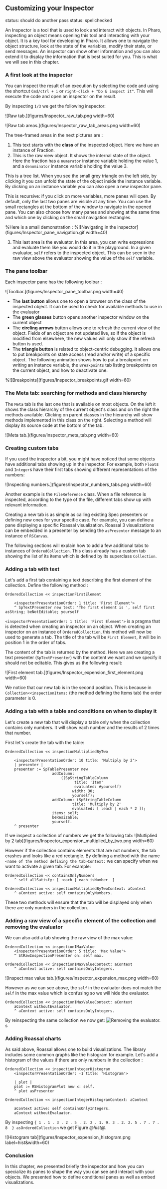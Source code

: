 ## Customizing your Inspector

status: should do another pass
status: spellchecked


An Inspector is a tool that is used to look and interact with objects.
In Pharo, inspecting an object means opening this tool and interacting with your object. It is a key tool for developing in Pharo. 
It allows one to navigate the object structure, look at the state of the variables, modify their state, or send messages. 
An inspector can show other information and you can also extend it to display the information that is best suited for you.
This is what we will see in this chapter.


### A first look at the inspector

You can inspect the result of an execution by selecting the code and using the shortcut `Cmd/ctrl + i` or `right-click + "Do & inspect it"`. This will execute the code and open an inspector on the result. 

By inspecting `1/3` we get the following inspector:

![Raw tab.](figures/Inspector_raw_tab.png width=60)

![Raw tab areas.](figures/Inspector_raw_tab_areas.png width=60)

The tree-framed areas in the next pictures are :
1. This text starts with the **class** of the inspected object. Here we have an instance of Fraction.
2. This is the raw view object. It shows the internal state of the object. Here the fraction has a `numerator` instance variable holding the value 1, and a `denominator` instance variable holding the value 3. 

This is a tree list. When you see the small grey triangle on the left side, by clicking it you can unfold the state of the object inside the instance variable. 
By clicking on an instance variable you can also open a new inspector pane.

This is recursive: if you click on more variables, more panes will open. By default, only the last two panes are visible at any time. You can use the small rectangles at the bottom of the window to navigate in the opened pane. You can also choose how many panes and showing at the same time and which one by clicking on the small navigation rectangles. 

%Here is a small demonstration :
%![Navigating in the inspector](figures/Inspector_pane_navigation.gif width=40)

3. This last area is the evaluator. In this area, you can write expressions and evaluate them like you would do it in the playground. In a given evaluator, `self` refers to the inspected object. This can be seen in the raw view above the evaluator showing the value of the `self` variable.

### The pane toolbar

Each inspector pane has the following toolbar :

![Toolbar.](figures/Inspector_pane_toolbar.png width=40)

- The **last button** allows one to open a browser on the class of the inspected object. It can be used to check for available methods to use in the evaluator
- The **green glasses** button opens another inspector window on the current object
- The **circling arrows** button allows one to refresh the current view of the object. Fields of an object are not updated live, so if the object is modified from elsewhere, the new values will only show if the refresh button is used.
- The **triangle button** is related to object-centric debugging. It allows one to put breakpoints on state access (read and/or write) of a specific object. The following animation shows how to put a breakpoint on writing an instance variable, the `Breakpoints` tab listing breakpoints on the current object, and how to deactivate one.

%![Breakpoints](figures/Inspector_breakpoints.gif width=60)

### The Meta tab: searching for methods and class hierarchy
The `Meta` tab is the last one that is available on most objects.
On the left it shows the class hierarchy of the current object's class and on the right the methods available. Clicking on parent classes in the hierarchy will show methods implemented in this class on the right. Selecting a method will display its source code at the bottom of the tab.


![Meta tab.](figures/Inspector_meta_tab.png width=60)

### Creating custom tabs

If you used the inspector a bit, you might have noticed that some objects have additional tabs showing up in the inspector.
For example, both `Float`s and `Integer`s have their first tabs showing different representations of the numbers:

![Inspecting numbers.](figures/Inspector_numbers_tabs.png width=60)

Another example is the `FileReference` class. When a file reference is inspected, according to the type of the file, different tabs show up with relevant information.


Creating a new tab is as simple as calling existing Spec presenters or defining new ones for your specific case. For example, you can define a pane displaying a specific Roassal visualization. Roassal 3 visualizations can be embedded in a presenter by sending the `asPresenter` message to an instance of `RSCanvas`.

The following sections will explain how to add a few additional tabs to instances of `OrderedCollection`. This class already has a custom tab showing the list of its items which is defined by its superclass `Collection`.

### Adding a tab with text

Let's add a first tab containing a text describing the first element of the collection. Define the following method :

```Smalltalk
OrderedCollection << inspectionFirstElement

	<inspectorPresentationOrder: 1 title: 'First Element'>
	^ SpTextPresenter new text: 'The first element is ', self first asString; beNotEditable; yourself
```

`<inspectorPresentationOrder: 1 title: 'First Element'>` is a pragma that is detected when creating an inspector on an object. When creating an inspector on an instance of `OrderedCollection`, this method will now be used to generate a tab. The title of the tab will be `First Element`, it will be in position 1 in the order of tabs.

The content of the tab is returned by the method. Here we are creating a text presenter (`SpTextPresenter`) with the content we want and we specify it should not be editable. This gives us the following result:

![First element tab.](figures/Inspector_expension_first_element.png width=60)

We notice that our new tab is in the second position. This is because in `Collection<<inspectionItems:` (the method defining the Items tab) the order parameter is 0.

### Adding a tab with a table and conditions on when to display it

Let's create a new tab that will display a table only when the collection contains only numbers. It will show each number and the results of 2 times that number.

First let's create the tab with the table:

```Smalltalk
OrderedCollection << inspectionMultipliedByTwo

	<inspectorPresentationOrder: 10 title: 'Multiply by 2'>
	| presenter |
	presenter := SpTablePresenter new
		             addColumn:
			             ((SpStringTableColumn
				               title: 'Item'
				               evaluated: #yourself)
				              width: 30;
				              yourself);
		             addColumn: (SpStringTableColumn
				              title: 'Multiply by 2'
				              evaluated: [ :each | each * 2 ]);
		             items: self;
		             beResizable;
		             yourself.
	^ presenter
```
If we inspect a collection of numbers we get the following tab:
![Mutliplied by 2 tab](figures/Inspector_expension_multiplied_by_two.png width=60)

However if the collection contains elements that are not numbers, the tab crashes and looks like a red rectangle. 
By defining a method with the name `<name of the method defining the tab>Context:` we can specify when we want to activate a given tab. For example:

```Smalltalk
OrderedCollection << containsOnlyNumbers 
	^ self allSatisfy: [ :each | each isNumber  ]
```
```Smalltalk
OrderedCollection << inspectionMultipliedByTwoContext: aContext
	^ aContext active: self containsOnlyNumbers.
```

These two methods will ensure that the tab will be displayed only when there are only numbers in the collection.


### Adding a raw view of a specific element of the collection and removing the evaluator

We can also add a tab showing the raw view of the max value:

```pharo
OrderedCollection << inspectionIMaxValue
	<inspectorPresentationOrder: 5 title: 'Max Value'>
	^ StRawInspectionPresenter on: self max.
```

```pharo
OrderedCollection << inspectionIMaxValueContext: aContext
	^ aContext active: self containsOnlyIntegers.
```

![Inspect max value tab.](figures/Inspector_expension_max.png width=60)

However as we can see above, the `self` in the evaluator does not match the `self` in the max value which is confusing so we will hide the evaluator.

```Smalltalk
OrderedCollection << inspectionIMaxValueContext: aContext
	aContext withoutEvaluator.
	^ aContext active: self containsOnlyIntegers.
```

By reinspecting the same collection we now get:
![Removing the evaluator.](figures/Inspector_expension_max_without_evaluator.png)
s

### Adding Roassal charts

As said above, Roassal allows one to build visualizations.
The library includes some common graphs like the histogram for example.
Let's add a histogram of the values if there are only numbers in the collection :

```Smalltalk
OrderedCollection << inspectionIntegerHistogram
	<inspectorPresentationOrder: -1 title: 'Histogram'>
	
	| plot |
	plot := RSHistogramPlot new x: self.
	^ plot asPresenter
```

```
OrderedCollection << inspectionIntegerHistogramContext: aContext 
	
	aContext active: self containsOnlyIntegers.
	aContext withoutEvaluator.
```

By inspecting `{ 1 . 1 . 3 . 2 . 5 . 2. 2 . 1. 9. 3 . 2. 2. 5 . 7 . 7 . 8  } asOrderedCollection` we get Figure *@hist@*.

![Histogram tab](figures/Inspector_expension_histogram.png label=hist&width=60)


### Conclusion 

In this chapter, we presented briefly the inspector and how you can specialize its panes to shape the way you can see and interact with your objects.
We presented how to define conditional panes as well as embed visualizations.
